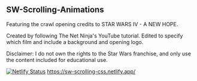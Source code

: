 ## SW-Scrolling-Animations

Featuring the crawl opening credits to STAR WARS IV - A NEW HOPE.

Created by following The Net Ninja's YouTube tutorial. Edited to specify which film and include a background and opening logo.

Disclaimer: I do not own the rights to the Star Wars franchise, and only use the content included for educational use.

[![Netlify Status](https://api.netlify.com/api/v1/badges/6446fbdd-a85e-4d0d-8d28-7131bd3c0973/deploy-status)](https://app.netlify.com/sites/sw-scrolling-css/deploys)
https://sw-scrolling-css.netlify.app/
